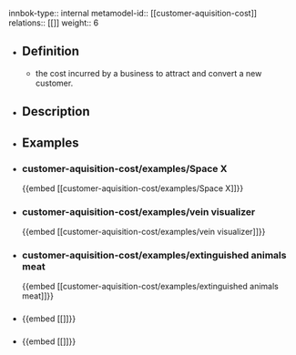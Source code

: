 innbok-type:: internal
metamodel-id:: [[customer-aquisition-cost]]
relations:: [[]]
weight:: 6

- ## Definition
  - the cost incurred by a business to attract and convert a new customer.
- ## Description
- ## Examples
- ### customer-aquisition-cost/examples/Space X
  {{embed [[customer-aquisition-cost/examples/Space X]]}}
- ### customer-aquisition-cost/examples/vein visualizer
  {{embed [[customer-aquisition-cost/examples/vein visualizer]]}}
- ### customer-aquisition-cost/examples/extinguished animals meat
  {{embed [[customer-aquisition-cost/examples/extinguished animals meat]]}}
- ### 
  {{embed [[]]}}
- ### 
  {{embed [[]]}}


